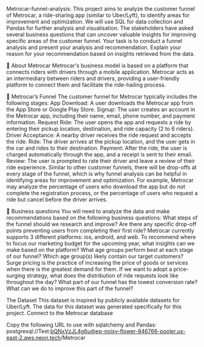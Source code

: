Metrocar-funnel-analysis:
This project aims to analyze the customer funnel of Metrocar, a ride-sharing app (similar to Uber/Lyft), to identify areas for improvement and optimization. We will use SQL for data collection and Pandas for further analysis and visualisation. The stakeholders have asked several business questions that can uncover valuable insights for improving specific areas of the customer funnel. Your task is to conduct a funnel analysis and present your analysis and recommendation. Explain your reason for your recommendation based on insights retrieved from the data. 

🚗 About Metrocar
Metrocar's business model is based on a platform that connects riders with drivers through a mobile application. Metrocar acts as an intermediary between riders and drivers, providing a user-friendly platform to connect them and facilitate the ride-hailing process.

📶 Metrocar’s Funnel
The customer funnel for Metrocar typically includes the following stages:
App Download: A user downloads the Metrocar app from the App Store or Google Play Store.
Signup: The user creates an account in the Metrocar app, including their name, email, phone number, and payment information.
Request Ride: The user opens the app and requests a ride by entering their pickup location, destination, and ride capacity (2 to 6 riders).
Driver Acceptance: A nearby driver receives the ride request and accepts the ride.
Ride: The driver arrives at the pickup location, and the user gets in the car and rides to their destination.
Payment: After the ride, the user is charged automatically through the app, and a receipt is sent to their email.
Review: The user is prompted to rate their driver and leave a review of their ride experience.
Similar to other customer funnels, there will be drop-offs at every stage of the funnel, which is why funnel analysis can be helpful in identifying areas for improvement and optimization. For example, Metrocar may analyze the percentage of users who download the app but do not complete the registration process, or the percentage of users who request a ride but cancel before the driver arrives.
 
🔎 Business questions
You will need to analyze the data and make recommendations based on the following business questions:
What steps of the funnel should we research and improve? Are there any specific drop-off points preventing users from completing their first ride?
Metrocar currently supports 3 different platforms: ios, android, and web. To recommend where to focus our marketing budget for the upcoming year, what insights can we make based on the platform?
What age groups perform best at each stage of our funnel? Which age group(s) likely contain our target customers?
Surge pricing is the practice of increasing the price of goods or services when there is the greatest demand for them. If we want to adopt a price-surging strategy, what does the distribution of ride requests look like throughout the day?
What part of our funnel has the lowest conversion rate? What can we do to improve this part of the funnel?

The Dataset
This dataset is inspired by publicly available datasets for Uber/Lyft. The data for this dataset was generated specifically for this project.
Connect to the Metrocar database

Copy the following URL to use with sqlalchemy and Pandas:
postgresql://Test:bQNxVzJL4g6u@ep-noisy-flower-846766-pooler.us-east-2.aws.neon.tech/Metrocar
